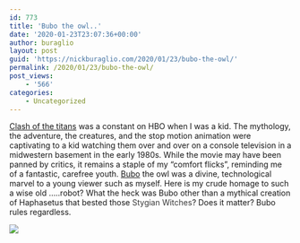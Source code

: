 ```yaml
---
id: 773
title: 'Bubo the owl..'
date: '2020-01-23T23:07:36+00:00'
author: buraglio
layout: post
guid: 'https://nickburaglio.com/2020/01/23/bubo-the-owl/'
permalink: /2020/01/23/bubo-the-owl/
post_views:
    - '566'
categories:
    - Uncategorized
---
```


[Clash of the titans](https://www.imdb.com/title/tt0082186/) was a constant on HBO when I was a kid. The mythology, the adventure, the creatures, and the stop motion animation were captivating to a kid watching them over and over on a console television in a midwestern basement in the early 1980s. While the movie may have been panned by critics, it remains a staple of my “comfort flicks”, reminding me of a fantastic, carefree youth. [Bubo](https://gwangipedia.fandom.com/wiki/Bubo_the_Mechanical_Owl) the owl was a divine, technological marvel to a young viewer such as myself. Here is my crude homage to such a wise old …..robot? What the heck was Bubo other than a mythical creation of Haphasetus that bested those <span style="caret-color: #3a3a3a; color: #3a3a3a;">Stygian Witches</span>? Does it matter? Bubo rules regardless.

![](https://nickburaglio.com/wp-content/uploads/2020/01/img_0214.png)